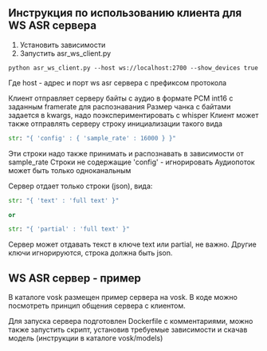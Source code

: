 ## Инструкция по использованию клиента для WS ASR сервера

1. Установить зависимости
2. Запустить asr_ws_client.py

```shell
python asr_ws_client.py --host ws://localhost:2700 --show_devices true
```
Где host - адрес и порт ws asr сервера с префиксом протокола

Клиент отправляет серверу байты с аудио в формате PCM int16 с заданным framerate для распознавания
Размер чанка с байтами задается в kwargs, надо поэкспериментировать с whisper
Клиент может также отправлять серверу строку инициализации такого вида 

```python
str: "{ 'config' : { 'sample_rate' : 16000 } }"  
```

Эти строки надо также принимать и распознавать в зависимости от sample_rate
Строки не содержащие 'config' - игнорировать
Аудиопоток может быть только одноканальным

Сервер отдает только строки (json), вида:

```python
str: "{ 'text' : 'full text' }"  

or 

str: "{ 'partial' : 'full text' }" 
```

Сервер  может отдавать текст в ключе text или partial, не важно. Другие ключи игнорируются, строка должна быть json.

## WS ASR сервер - пример

В каталоге vosk размещен пример сервера на vosk. В коде можно посмотреть принцип общения сервера с клиентом.

Для запуска сервера подготовлен Dockerfile с комментариями, можно также запустить скрипт, установив требуемые зависимости и скачав модель (инструкции в каталоге vosk/models)